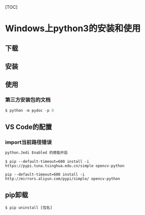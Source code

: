 [TOC]

# Windows上python3的安装和使用

## 下载

## 安装

## 使用

### 第三方安装包的文档

```powershell
$ python -m pydoc -p 0
```

## VS Code的配置

### import当前路径错误

```markdown
python.Jedi Enabled 的使能开启
```

```shell
$ pip --default-timeout=600 install -i https://pypi.tuna.tsinghua.edu.cn/simple opencv-python
```

```
pip --default-timeout=600 install -i  http://mirrors.aliyun.com/pypi/simple/ opencv-python
```

## pip卸载

```
$ pip uninstall [包名]
```

